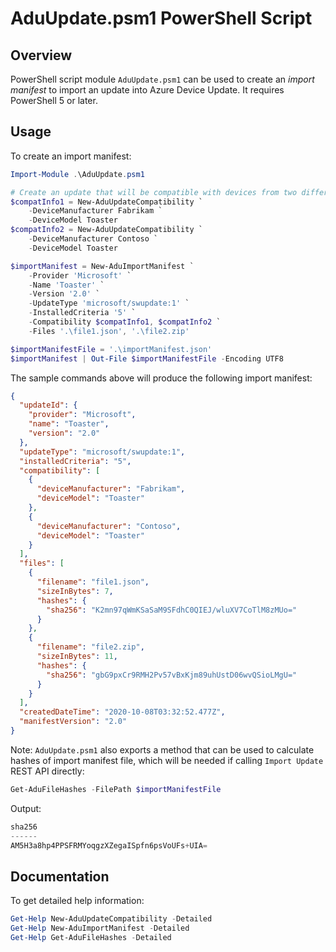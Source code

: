 # AduUpdate.psm1 PowerShell Script

## Overview

PowerShell script module `AduUpdate.psm1` can be used to create an *import manifest* to import an update into Azure Device Update. It requires PowerShell 5 or later.

## Usage

To create an import manifest:

```powershell
Import-Module .\AduUpdate.psm1

# Create an update that will be compatible with devices from two different manufacturers.
$compatInfo1 = New-AduUpdateCompatibility `
    -DeviceManufacturer Fabrikam `
    -DeviceModel Toaster
$compatInfo2 = New-AduUpdateCompatibility `
    -DeviceManufacturer Contoso `
    -DeviceModel Toaster

$importManifest = New-AduImportManifest `
    -Provider 'Microsoft' `
    -Name 'Toaster' `
    -Version '2.0' `
    -UpdateType 'microsoft/swupdate:1' `
    -InstalledCriteria '5' `
    -Compatibility $compatInfo1, $compatInfo2 `
    -Files '.\file1.json', '.\file2.zip'

$importManifestFile = '.\importManifest.json'
$importManifest | Out-File $importManifestFile -Encoding UTF8
```

The sample commands above will produce the following import manifest:

```json
{
  "updateId": {
    "provider": "Microsoft",
    "name": "Toaster",
    "version": "2.0"
  },
  "updateType": "microsoft/swupdate:1",
  "installedCriteria": "5",
  "compatibility": [
    {
      "deviceManufacturer": "Fabrikam",
      "deviceModel": "Toaster"
    },
    {
      "deviceManufacturer": "Contoso",
      "deviceModel": "Toaster"
    }
  ],
  "files": [
    {
      "filename": "file1.json",
      "sizeInBytes": 7,
      "hashes": {
        "sha256": "K2mn97qWmKSaSaM9SFdhC0QIEJ/wluXV7CoTlM8zMUo="
      }
    },
    {
      "filename": "file2.zip",
      "sizeInBytes": 11,
      "hashes": {
        "sha256": "gbG9pxCr9RMH2Pv57vBxKjm89uhUstD06wvQSioLMgU="
      }
    }
  ],
  "createdDateTime": "2020-10-08T03:32:52.477Z",
  "manifestVersion": "2.0"
}
```

Note: `AduUpdate.psm1` also exports a method that can be used to calculate hashes of import manifest file, which will be needed if calling `Import Update` REST API directly:

```powershell
Get-AduFileHashes -FilePath $importManifestFile
```

Output:

```PowerShell
sha256
------
AM5H3a8hp4PPSFRMYoqgzXZegaISpfn6psVoUFs+UIA=
```

## Documentation

To get detailed help information:

```powershell
Get-Help New-AduUpdateCompatibility -Detailed
Get-Help New-AduImportManifest -Detailed
Get-Help Get-AduFileHashes -Detailed
```
